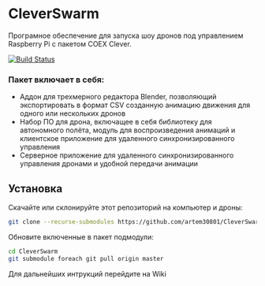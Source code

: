 # CleverSwarm
Програмное обеспечение для запуска шоу дронов под управлением Raspberry Pi с пакетом COEX Clever.

[![Build Status](https://travis-ci.org/artem30801/CleverSwarm.svg?branch=master)](https://travis-ci.org/artem30801/CleverSwarm)

### Пакет включает в себя:
* Аддон для трехмерного редактора Blender, позволяющий экспортировать в формат CSV созданную анимацию движения для одного или нескольких дронов
* Набор ПО для дрона, включащее в себя библиотеку для автономного полёта, модуль для воспроизведения анимаций и клиентское приложение для удаленного синхронизированного управления
* Серверное приложение для удаленного синхронизированного управления дронами и удобной передачи анимации

## Установка
Скачайте или склонируйте этот репозиторий на компьютер и дроны:
```bash
git clone --recurse-submodules https://github.com/artem30801/CleverSwarm.git
```
Обновите включенные в пакет подмодули:
```bash
cd CleverSwarm
git submodule foreach git pull origin master
```
Для дальнейших интрукций перейдите на Wiki
